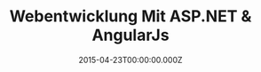 ---
title: Webentwicklung Mit ASP.NET & AngularJs
date: 2015-04-23T00:00:00.000Z
image: speaking.jpg
event:  Microsoft Techtalk (Bern)
tags: [Angular,ASP.NET,Web,Development]
category: talks
---